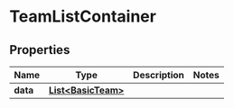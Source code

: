 

# TeamListContainer


## Properties

| Name | Type | Description | Notes |
|------------ | ------------- | ------------- | -------------|
|**data** | [**List&lt;BasicTeam&gt;**](BasicTeam.md) |  |  |



